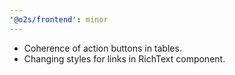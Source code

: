 ```yaml
---
'@o2s/frontend': minor
---
```


- Coherence of action buttons in tables.
- Changing styles for links in RichText component.
